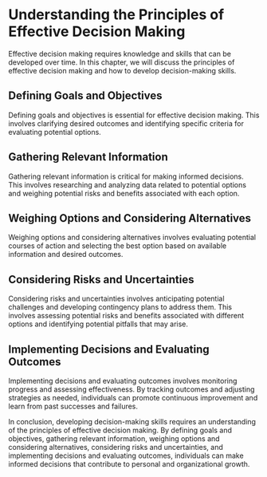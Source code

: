 Understanding the Principles of Effective Decision Making
============================================================================================================

Effective decision making requires knowledge and skills that can be developed over time. In this chapter, we will discuss the principles of effective decision making and how to develop decision-making skills.

Defining Goals and Objectives
-----------------------------

Defining goals and objectives is essential for effective decision making. This involves clarifying desired outcomes and identifying specific criteria for evaluating potential options.

Gathering Relevant Information
------------------------------

Gathering relevant information is critical for making informed decisions. This involves researching and analyzing data related to potential options and weighing potential risks and benefits associated with each option.

Weighing Options and Considering Alternatives
---------------------------------------------

Weighing options and considering alternatives involves evaluating potential courses of action and selecting the best option based on available information and desired outcomes.

Considering Risks and Uncertainties
-----------------------------------

Considering risks and uncertainties involves anticipating potential challenges and developing contingency plans to address them. This involves assessing potential risks and benefits associated with different options and identifying potential pitfalls that may arise.

Implementing Decisions and Evaluating Outcomes
----------------------------------------------

Implementing decisions and evaluating outcomes involves monitoring progress and assessing effectiveness. By tracking outcomes and adjusting strategies as needed, individuals can promote continuous improvement and learn from past successes and failures.

In conclusion, developing decision-making skills requires an understanding of the principles of effective decision making. By defining goals and objectives, gathering relevant information, weighing options and considering alternatives, considering risks and uncertainties, and implementing decisions and evaluating outcomes, individuals can make informed decisions that contribute to personal and organizational growth.
